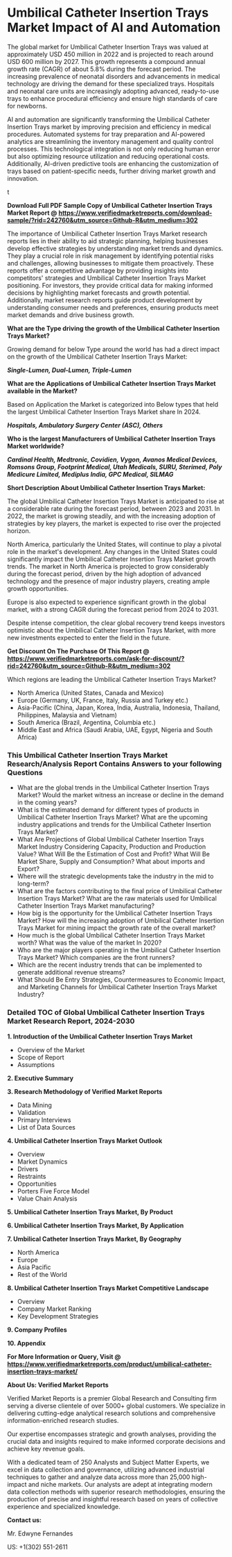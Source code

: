 <meta name="title" content="Global Umbilical Catheter Insertion Trays Market Impact of AI and Automation"><meta name="description" content="The global market for Umbilical Catheter Insertion Trays was valued at approximately USD 450 million in 2022 and is projected to reach around USD 600 million by 2027. "><meta name="title" content="Umbilical Catheter Insertion Trays Market Size, Share, Scope, Trends, Growth, Opportunities, Analysis, Forecast"><h1>Umbilical Catheter Insertion Trays Market Impact of AI and Automation</h1><p>The global market for Umbilical Catheter Insertion Trays was valued at approximately USD 450 million in 2022 and is projected to reach around USD 600 million by 2027. This growth represents a compound annual growth rate (CAGR) of about 5.8% during the forecast period. The increasing prevalence of neonatal disorders and advancements in medical technology are driving the demand for these specialized trays. Hospitals and neonatal care units are increasingly adopting advanced, ready-to-use trays to enhance procedural efficiency and ensure high standards of care for newborns.</p><p>AI and automation are significantly transforming the Umbilical Catheter Insertion Trays market by improving precision and efficiency in medical procedures. Automated systems for tray preparation and AI-powered analytics are streamlining the inventory management and quality control processes. This technological integration is not only reducing human error but also optimizing resource utilization and reducing operational costs. Additionally, AI-driven predictive tools are enhancing the customization of trays based on patient-specific needs, further driving market growth and innovation.</p>t</p><p id="" class=""><strong>Download Full PDF Sample Copy of Umbilical Catheter Insertion Trays Market Report @ <a href="https://www.verifiedmarketreports.com/download-sample/?rid=242760&utm_source=Github-R&utm_medium=302" target="_blank">https://www.verifiedmarketreports.com/download-sample/?rid=242760&utm_source=Github-R&utm_medium=302</a></strong></p><p>The importance of&nbsp;Umbilical Catheter Insertion Trays Market research reports lies in their ability to aid strategic planning, helping businesses develop effective strategies by understanding market trends and dynamics. They play a crucial role in risk management by identifying potential risks and challenges, allowing businesses to mitigate them proactively. These reports offer a competitive advantage by providing insights into competitors' strategies and Umbilical Catheter Insertion Trays Market positioning. For investors, they provide critical data for making informed decisions by highlighting market forecasts and growth potential. Additionally, market research reports guide product development by understanding consumer needs and preferences, ensuring products meet market demands and drive business growth.</p><p><strong>What are the&nbsp;Type driving the growth of the Umbilical Catheter Insertion Trays Market?</strong></p><p id="" class="">Growing demand for below Type around the world has had a direct impact on the growth of the Umbilical Catheter Insertion Trays Market:</p><em><strong>Single-Lumen, Dual-Lumen, Triple-Lumen</strong></em></p><strong>What are the&nbsp;Applications&nbsp;of Umbilical Catheter Insertion Trays Market available in the Market?</strong></p><p id="" class="">Based on Application the Market is categorized into Below types that held the largest Umbilical Catheter Insertion Trays Market share In 2024.</p><em><strong>Hospitals, Ambulatory Surgery Center (ASC), Others</strong></em></p><strong>Who is the largest Manufacturers of Umbilical Catheter Insertion Trays Market worldwide?</strong></p><p><em><strong>Cardinal Health, Medtronic, Covidien, Vygon, Avanos Medical Devices, Romsons Group, Footprint Medical, Utah Medicals, SURU, Sterimed, Poly Medicure Limited, Mediplus India, GPC Medical, SILMAG</strong></em></p><p id="" class=""><strong>Short Description About Umbilical Catheter Insertion Trays Market:</strong></p><p>The global Umbilical Catheter Insertion Trays Market is anticipated to rise at a considerable rate during the forecast period, between 2023 and 2031. In 2022, the market is growing steadily, and with the increasing adoption of strategies by key players, the market is expected to rise over the projected horizon.</p><p>North America, particularly the United States, will continue to play a pivotal role in the market's development. Any changes in the United States could significantly impact the Umbilical Catheter Insertion Trays Market growth trends. The market in North America is projected to grow considerably during the forecast period, driven by the high adoption of advanced technology and the presence of major industry players, creating ample growth opportunities.</p><p>Europe is also expected to experience significant growth in the global market, with a strong CAGR during the forecast period from 2024 to 2031.</p><p>Despite intense competition, the clear global recovery trend keeps investors optimistic about the Umbilical Catheter Insertion Trays Market, with more new investments expected to enter the field in the future.</p><p id="" class=""><strong>Get Discount On The Purchase Of This Report @ <a href="https://www.verifiedmarketreports.com/ask-for-discount/?rid=242760&utm_source=Github-R&utm_medium=302" target="_blank">https://www.verifiedmarketreports.com/ask-for-discount/?rid=242760&utm_source=Github-R&utm_medium=302</a></strong></p>Which regions are leading the Umbilical Catheter Insertion Trays Market?</p><ul><li>North America (United States, Canada and Mexico)</li><li>Europe (Germany, UK, France, Italy, Russia and Turkey etc.)</li><li>Asia-Pacific (China, Japan, Korea, India, Australia, Indonesia, Thailand, Philippines, Malaysia and Vietnam)</li><li>South America (Brazil, Argentina, Columbia etc.)</li><li>Middle East and Africa (Saudi Arabia, UAE, Egypt, Nigeria and South Africa)</li></ul><h3 id="" class="">This Umbilical Catheter Insertion Trays Market Research/Analysis Report Contains Answers to your following Questions</h3><ul><li>What are the global trends in the Umbilical Catheter Insertion Trays Market? Would the market witness an increase or decline in the demand in the coming years?</li><li>What is the estimated demand for different types of products in Umbilical Catheter Insertion Trays Market? What are the upcoming industry applications and trends for the Umbilical Catheter Insertion Trays Market?</li><li>What Are Projections of Global Umbilical Catheter Insertion Trays Market Industry Considering Capacity, Production and Production Value? What Will Be the Estimation of Cost and Profit? What Will Be Market Share, Supply and Consumption? What about imports and Export?</li><li>Where will the strategic developments take the industry in the mid to long-term?</li><li>What are the factors contributing to the final price of Umbilical Catheter Insertion Trays Market? What are the raw materials used for Umbilical Catheter Insertion Trays Market manufacturing?</li><li>How big is the opportunity for the Umbilical Catheter Insertion Trays Market? How will the increasing adoption of Umbilical Catheter Insertion Trays Market for mining impact the growth rate of the overall market?</li><li>How much is the global Umbilical Catheter Insertion Trays Market worth? What was the value of the market In 2020?</li><li>Who are the major players operating in the Umbilical Catheter Insertion Trays Market? Which companies are the front runners?</li><li>Which are the recent industry trends that can be implemented to generate additional revenue streams?</li><li>What Should Be Entry Strategies, Countermeasures to Economic Impact, and Marketing Channels for Umbilical Catheter Insertion Trays Market Industry?</li></ul><h3 id="" class="">Detailed TOC of Global Umbilical Catheter Insertion Trays Market Research Report, 2024-2030</h3><p id="" class=""><strong>1. Introduction of the Umbilical Catheter Insertion Trays Market</strong></p><ul><li>Overview of the Market</li><li>Scope of Report</li><li>Assumptions</li></ul><p id="" class=""><strong>2. Executive Summary</strong></p><p id="" class=""><strong>3. Research Methodology of Verified Market Reports</strong></p><ul><li>Data Mining</li><li>Validation</li><li>Primary Interviews</li><li>List of Data Sources</li></ul><p id="" class=""><strong>4. Umbilical Catheter Insertion Trays Market Outlook</strong></p><ul><li>Overview</li><li>Market Dynamics</li><li>Drivers</li><li>Restraints</li><li>Opportunities</li><li>Porters Five Force Model</li><li>Value Chain Analysis</li></ul><p id="" class=""><strong>5. Umbilical Catheter Insertion Trays Market, By Product</strong></p><p id="" class=""><strong>6. Umbilical Catheter Insertion Trays Market, By Application</strong></p><p id="" class=""><strong>7. Umbilical Catheter Insertion Trays Market, By Geography</strong></p><ul><li>North America</li><li>Europe</li><li>Asia Pacific</li><li>Rest of the World</li></ul><p id="" class=""><strong>8. Umbilical Catheter Insertion Trays Market Competitive Landscape</strong></p><ul><li>Overview</li><li>Company Market Ranking</li><li>Key Development Strategies</li></ul><p id="" class=""><strong>9. Company Profiles</strong></p><p id="" class=""><strong>10. Appendix</strong></p><p id="" class=""><strong>For More Information or Query, Visit @ <a href="https://www.verifiedmarketreports.com/product/umbilical-catheter-insertion-trays-market/" target="_blank">https://www.verifiedmarketreports.com/product/umbilical-catheter-insertion-trays-market/</a></strong></p><p id="" class=""><strong>About Us: Verified Market Reports</strong></p><p id="" class="">Verified Market Reports is a premier Global Research and Consulting firm serving a diverse clientele of over 5000+ global customers. We specialize in delivering cutting-edge analytical research solutions and comprehensive information-enriched research studies.</p><p id="" class="">Our expertise encompasses strategic and growth analyses, providing the crucial data and insights required to make informed corporate decisions and achieve key revenue goals.</p><p id="" class="">With a dedicated team of 250 Analysts and Subject Matter Experts, we excel in data collection and governance, utilizing advanced industrial techniques to gather and analyze data across more than 25,000 high-impact and niche markets. Our analysts are adept at integrating modern data collection methods with superior research methodologies, ensuring the production of precise and insightful research based on years of collective experience and specialized knowledge.</p><p id="" class=""><strong>Contact us:</strong></p><p id="" class="">Mr. Edwyne Fernandes</p><p id="" class="">US: +1(302) 551-2611</p>